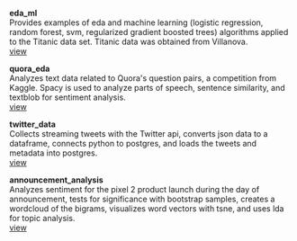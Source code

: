 **eda_ml**  
Provides examples of eda and machine learning (logistic regression, random forest, svm, regularized gradient boosted trees)  algorithms applied to the Titanic data set. Titanic data was obtained from Villanova.  
[view](https://nbviewer.jupyter.org/github/eddiepyang/portfolio/blob/master/eda_ml.ipynb)

**quora_eda**  
Analyzes text data related to Quora's question pairs, a competition from Kaggle. Spacy is used to analyze parts of speech, sentence similarity, and textblob for sentiment analysis.  
[view](https://nbviewer.jupyter.org/github/eddiepyang/portfolio/blob/master/quora_eda.ipynb)

**twitter_data**  
Collects streaming tweets with the Twitter api, converts json data to a dataframe, connects python to postgres, and loads the tweets and metadata into postgres.  
[view](https://nbviewer.jupyter.org/github/eddiepyang/portfolio/blob/master/tweet_analysis_1.ipynb)

**announcement_analysis**   
Analyzes sentiment for the pixel 2 product launch during the day of announcement, tests for significance with bootstrap samples, creates a wordcloud of the bigrams, visualizes word vectors with tsne, and uses lda for topic analysis.  
[view](https://nbviewer.jupyter.org/github/eddiepyang/portfolio/blob/master/tweet_analysis_2.ipynb)
